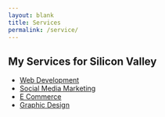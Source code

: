 ```yaml
---
layout: blank
title: Services 
permalink: /service/
---
```


## My Services for Silicon Valley

* [Web Development](/service/web-development)
* [Social Media Marketing](/service/social-media)
* [E Commerce](/service/e-commerce)
* [Graphic Design](/service/graphic-design)
